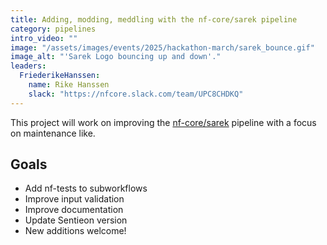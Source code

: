 ```yaml
---
title: Adding, modding, meddling with the nf-core/sarek pipeline
category: pipelines
intro_video: ""
image: "/assets/images/events/2025/hackathon-march/sarek_bounce.gif"
image_alt: "'Sarek Logo bouncing up and down'."
leaders:
  FriederikeHanssen:
    name: Rike Hanssen
    slack: "https://nfcore.slack.com/team/UPC8CHDKQ"
---
```


This project will work on improving the [nf-core/sarek](https://nf-co.re/sarek/) pipeline with a focus on maintenance like.

## Goals

- Add nf-tests to subworkflows
- Improve input validation
- Improve documentation
- Update Sentieon version
- New additions welcome!
